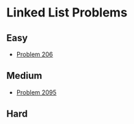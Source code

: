 # Linked List Problems

## Easy
- [Problem 206](../problems/206_reverse_linked_list/README.md)

## Medium
- [Problem 2095](../problems/2095_delete_the_middle_node_of_a_linked_list/README.md)

## Hard

